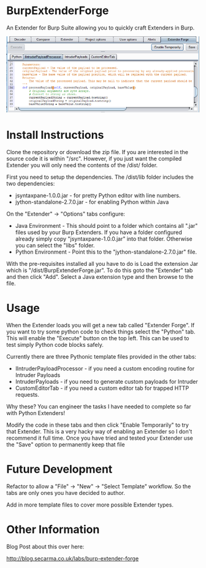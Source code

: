 # BurpExtenderForge
An Extender for Burp Suite allowing you to quickly craft Extenders in Burp.

![BurpExtenderForge showing an Extender Tab](02-ExtenderForge.png "BurpExtenderForge showing an Extender Tab")


# Install Instructions

Clone the repository or download the zip file. If you are interested in the source code it is within "/src". However, if you just want the compiled Extender you will only need the contents of the /dist/ folder.

First you need to setup the dependencies. The /dist/lib folder includes the two dependencies:

 * jsyntaxpane-1.0.0.jar - for pretty Python editor with line numbers.
 * jython-standalone-2.7.0.jar - for enabling Python within Java
 
On the "Extender" -> "Options"  tabs configure:

 * Java Environment - This should point to a folder which contains all ".jar" files used by your Burp Extenders. If you have a folder configured already simply copy "jsyntaxpane-1.0.0.jar" into that folder. Otherwise you can select the "libs" folder.
 * Python Environment - Point this to the "jython-standalone-2.7.0.jar" file.
 
With the pre-requisites installed all you have to do is Load the extension Jar which is "/dist/BurpExtenderForge.jar". To do this goto the "Extender" tab and then click "Add". Select a Java extension type and then browse to the file.
 
# Usage

When the Extender loads you will get a new tab called "Extender Forge". If you want to try some python code to check things select the "Python" tab. This will enable the "Execute" button on the top left. This can be used to test simply Python code blocks safely.

Currently there are three Pythonic template files provided in the other tabs:

 * IIntruderPayloadProcessor - if you need a custom encoding routine for Intruder Payloads
 * IntruderPayloads - if you need to generate custom payloads for Intruder
 * CustomEditorTab - if you need a custom editor tab for trapped HTTP requests.
 
Why these? You can engineer the tasks I have needed to complete so far with Python Extenders!

Modify the code in these tabs and then click "Enable Temporarily" to try that Extender. This is a very hacky way of enabling an Extender so I don't recommend it full time. Once you have tried and tested your Extender use the "Save" option to permanently keep that file

# Future Development

Refactor to allow a "File" -> "New" -> "Select Template" workflow. So the tabs are only ones you have decided to author.

Add in more template files to cover more possible Extender types.

# Other Information

Blog Post about this over here:

http://blog.secarma.co.uk/labs/burp-extender-forge
